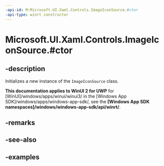 ```yaml
---
-api-id: M:Microsoft.UI.Xaml.Controls.ImageIconSource.#ctor
-api-type: winrt constructor
---
```


# Microsoft.UI.Xaml.Controls.ImageIconSource.#ctor

<!--
public ImageIconSource ();
-->

## -description

Initializes a new instance of the `ImageIconSource` class.

**This documentation applies to WinUI 2 for UWP** for [WinUI]/windows/apps/winui/winui3/ in the [Windows App SDK]/windows/apps/windows-app-sdk/, see the **[Windows App SDK namespaces]/windows/windows-app-sdk/api/winrt/**.

## -remarks

## -see-also

## -examples
